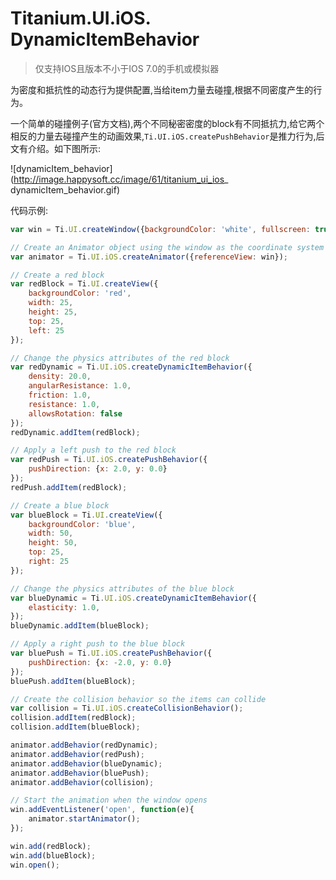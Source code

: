 # Titanium.UI.iOS. DynamicItemBehavior

> 仅支持IOS且版本不小于IOS 7.0的手机或模拟器

为密度和抵抗性的动态行为提供配置,当给item力量去碰撞,根据不同密度产生的行为。

一个简单的碰撞例子(官方文档),两个不同秘密密度的block有不同抵抗力,给它两个相反的力量去碰撞产生的动画效果,`Ti.UI.iOS.createPushBehavior`是推力行为,后文有介绍。如下图所示:

![dynamicItem_behavior](http://image.happysoft.cc/image/61/titanium_ui_ios_ dynamicItem_behavior.gif)

代码示例:

```javascript
var win = Ti.UI.createWindow({backgroundColor: 'white', fullscreen: true});

// Create an Animator object using the window as the coordinate system
var animator = Ti.UI.iOS.createAnimator({referenceView: win});

// Create a red block
var redBlock = Ti.UI.createView({
    backgroundColor: 'red',
    width: 25,
    height: 25,
    top: 25,
    left: 25
});

// Change the physics attributes of the red block
var redDynamic = Ti.UI.iOS.createDynamicItemBehavior({
    density: 20.0,
    angularResistance: 1.0,
    friction: 1.0,
    resistance: 1.0,
    allowsRotation: false
});
redDynamic.addItem(redBlock);

// Apply a left push to the red block
var redPush = Ti.UI.iOS.createPushBehavior({
    pushDirection: {x: 2.0, y: 0.0}
});
redPush.addItem(redBlock);

// Create a blue block
var blueBlock = Ti.UI.createView({
    backgroundColor: 'blue',
    width: 50,
    height: 50,
    top: 25,
    right: 25
});

// Change the physics attributes of the blue block
var blueDynamic = Ti.UI.iOS.createDynamicItemBehavior({
    elasticity: 1.0,
});
blueDynamic.addItem(blueBlock);

// Apply a right push to the blue block
var bluePush = Ti.UI.iOS.createPushBehavior({
    pushDirection: {x: -2.0, y: 0.0}
});
bluePush.addItem(blueBlock);

// Create the collision behavior so the items can collide
var collision = Ti.UI.iOS.createCollisionBehavior();
collision.addItem(redBlock);
collision.addItem(blueBlock);

animator.addBehavior(redDynamic);
animator.addBehavior(redPush);
animator.addBehavior(blueDynamic);
animator.addBehavior(bluePush);
animator.addBehavior(collision);

// Start the animation when the window opens
win.addEventListener('open', function(e){
    animator.startAnimator();
});

win.add(redBlock);
win.add(blueBlock);
win.open();
```